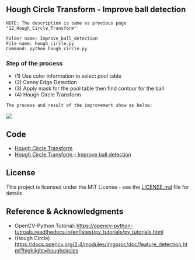 ## Hough Circle Transform - Improve ball detection
```
NOTE: The description is same as previous page "12_Hough_Circle_Transform"
```
```
Folder name: Improve_ball_detection
File name: hough_circle.py
Command: python hough_circle.py
```
### Step of the process
* (1) Use color information to select pool table
* (2) Canny Edge Detection
* (3) Apply mask for the pool table then find contour for the ball
* (4) Hough Circle Transform

```
The process and result of the improvement show as below:
```
![](README_IMG/improve_process.png)

## Code
- [Hough Circle Transform](https://github.com/Hank-Tsou/Computer-Vision-OpenCV-Python/tree/master/tutorials/Image_Processing/12_Hough_Circle_Transform)
- [Hough Circle Transform - Improve ball detection](https://github.com/Hank-Tsou/Computer-Vision-OpenCV-Python/tree/master/tutorials/Image_Processing/12_Hough_Circle_Transform/Improve_ball_detection)


## License

This project is licensed under the MIT License - see the [LICENSE.md](LICENSE.md) file for details

## Reference & Acknowledgments

* OpenCV-Python Tutorial: https://opencv-python-tutroals.readthedocs.io/en/latest/py_tutorials/py_tutorials.html
* (Hough Circle) https://docs.opencv.org/2.4/modules/imgproc/doc/feature_detection.html?highlight=houghcircles
